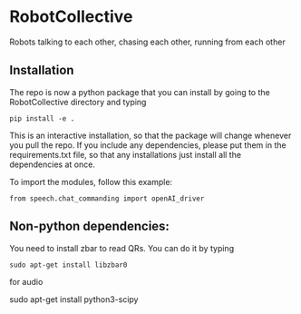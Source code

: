 # RobotCollective
Robots talking to each other, chasing each other, running from each other

## Installation

The repo is now a python package that you can install by going to the RobotCollective directory and typing

`pip install -e .`

This is an interactive installation, so that the package will change whenever you pull the repo. If you include any dependencies, please put them in the requirements.txt file, so that any installations just install all the dependencies at once. 

To import the modules, follow this example:

`from speech.chat_commanding import openAI_driver`

## Non-python dependencies:

You need to install zbar to read QRs. You can do it by typing 

`sudo apt-get install libzbar0`

for audio
<!-- sudo apt-get update -->
<!-- sudo apt-get install portaudio19-dev -->


sudo apt-get install python3-scipy
<!-- sudo apt-get update -->
<!-- sudo apt-get install alsa-utils -->
